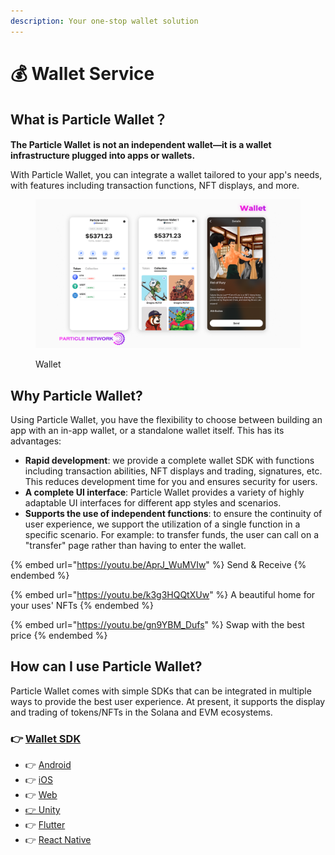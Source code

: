 ```yaml
---
description: Your one-stop wallet solution
---
```


# 💰 Wallet Service

## What is Particle Wallet？

**The Particle Wallet** **is not an independent wallet—it is a wallet infrastructure plugged into apps or wallets.**

With Particle Wallet, you can integrate a wallet tailored to your app's needs, with features including transaction functions, NFT displays, and more.

<figure><img src="../../.gitbook/assets/Wallet.png" alt=""><figcaption><p>Wallet</p></figcaption></figure>

## Why Particle **Wallet**?

Using Particle Wallet, you have the flexibility to choose between building an app with an in-app wallet, or a standalone wallet itself. This has its advantages:

* **Rapid development**: we provide a complete wallet SDK with functions including transaction abilities, NFT displays and trading, signatures, etc. This reduces development time for you and ensures security for users.
* **A complete UI interface**: Particle Wallet provides a variety of highly adaptable UI interfaces for different app styles and scenarios.
* **Supports the use of independent functions**: to ensure the continuity of user experience, we support the utilization of a single function in a specific scenario. For example: to transfer funds, the user can call on a "transfer" page rather than having to enter the wallet.

{% embed url="https://youtu.be/AprJ_WuMVIw" %}
Send & Receive
{% endembed %}

{% embed url="https://youtu.be/k3g3HQQtXUw" %}
A beautiful home for your uses' NFTs
{% endembed %}

{% embed url="https://youtu.be/gn9YBM_Dufs" %}
Swap with the best price
{% endembed %}

## How can I use Particle Wallet? <a href="#how-can-i-use-web3auth" id="how-can-i-use-web3auth"></a>

Particle Wallet comes with simple SDKs that can be integrated in multiple ways to provide the best user experience. At present, it supports the display and trading of tokens/NFTs in the Solana and EVM ecosystems.

### 👉 [Wallet SDK](sdks/)

* 👉 [Android](sdks/android.md)
* 👉 [iOS](sdks/ios.md)
* 👉 [Web](sdks/web.md)
* [👉 Unity](sdks/unity.md)
* 👉 [Flutter](sdks/flutter.md)
* 👉 [React Native](sdks/react-native.md)
